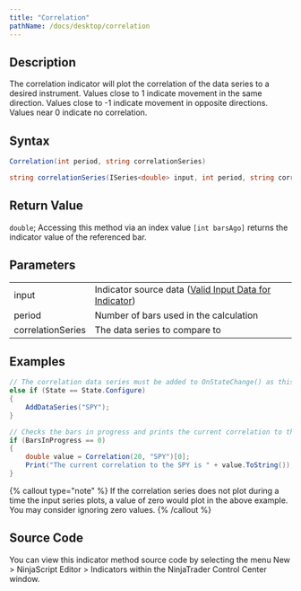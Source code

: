 ```yaml
---
title: "Correlation"
pathName: /docs/desktop/correlation
---
```


## Description

The correlation indicator will plot the correlation of the data series to a desired instrument. Values close to 1 indicate movement in the same direction. Values close to -1 indicate movement in opposite directions. Values near 0 indicate no correlation.

## Syntax

```csharp
Correlation(int period, string correlationSeries)
```

```csharp
string correlationSeries(ISeries<double> input, int period, string correlationSeries)
```

## Return Value

`double`; Accessing this method via an index value `[int barsAgo]` returns the indicator value of the referenced bar.

## Parameters

|  |  |
| --- | --- |
| input | Indicator source data ([Valid Input Data for Indicator](/docs/desktop/valid_input_data_for_indicator)) |
| period | Number of bars used in the calculation |
| correlationSeries | The data series to compare to |

## Examples

```csharp
// The correlation data series must be added to OnStateChange() as this indicator runs off the correlation data series data
else if (State == State.Configure)
{
    AddDataSeries("SPY");
}

// Checks the bars in progress and prints the current correlation to the SPY
if (BarsInProgress == 0)
{
    double value = Correlation(20, "SPY")[0];
    Print("The current correlation to the SPY is " + value.ToString());
}
```

{% callout type="note" %}
If the correlation series does not plot during a time the input series plots, a value of zero would plot in the above example. You may consider ignoring zero values.
{% /callout %}

## Source Code

You can view this indicator method source code by selecting the menu New > NinjaScript Editor > Indicators within the NinjaTrader Control Center window.

